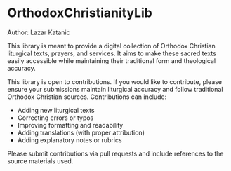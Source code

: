 # OrthodoxChristianityLib

Author: Lazar Katanic

This library is meant to provide a digital collection of Orthodox Christian liturgical texts, prayers, and services. It aims to make these sacred texts easily accessible while maintaining their traditional form and theological accuracy.

This library is open to contributions. If you would like to contribute, please ensure your submissions maintain liturgical accuracy and follow traditional Orthodox Christian sources. Contributions can include:

- Adding new liturgical texts
- Correcting errors or typos
- Improving formatting and readability
- Adding translations (with proper attribution)
- Adding explanatory notes or rubrics

Please submit contributions via pull requests and include references to the source materials used.